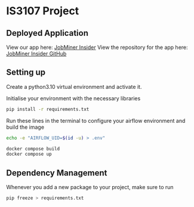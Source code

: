 # IS3107 Project

## Deployed Application

View our app here: [JobMiner Insider](https://tsjgetxoyukulwgq7m8hhv.streamlit.app/)
View the repository for the app here: [JobMiner Insider GitHub](https://github.com/zuohui48/streamlit)

## Setting up

Create a python3.10 virtual environment and activate it.

Initialise your environment with the necessary libraries

```bash
pip install -r requirements.txt
```

Run these lines in the terminal to configure your airflow environment and build the image

```bash
echo -e "AIRFLOW_UID=$(id -u) > .env"

docker compose build
docker compose up
```

## Dependency Management

Whenever you add a new package to your project, make sure to run

```bash
pip freeze > requirements.txt
```
